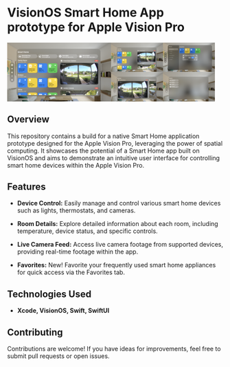 # VisionOS Smart Home App prototype for Apple Vision Pro
<div style="display: flex; flex-direction: row; align-items: flex-start; flex-wrap: nowrap">
  <!-- Main Image -->
  <img src="screenshots/Home.png" alt="Smart Home View" style="width: 48%; height: 48%">

  <!-- Right Column -->
  <div style="display: flex; flex-direction: column; flex-wrap: nowrap; width: 48%">
    <div style="display: flex; flex-direction: row;">
      <img src="screenshots/Favorites.png" alt="Image 1" style="width: 50%; height: 50%">
      <img src="screenshots/Rooms.png" alt="Image 2"  style="width: 50%; height: 50%">
    </div>
    <div style="display: flex; flex-direction: row; flex-wrap: nowrap;">
      <img src="screenshots/Camera.png" alt="Image 3"  style="width: 50%; height: 50%">
      <img src="screenshots/Scenes.png" alt="Image 4"  style="width: 50%; height: 50%">
    </div>
  </div>
</div>

## Overview

This repository contains a build for a native Smart Home application prototype designed for the Apple Vision Pro, leveraging the power of spatial computing. It showcases the potential of a Smart Home app built on VisionOS and aims to demonstrate an intuitive user interface for controlling smart home devices within the Apple Vision Pro.

## Features

- **Device Control:** Easily manage and control various smart home devices such as lights, thermostats, and cameras.

- **Room Details:** Explore detailed information about each room, including temperature, device status, and specific controls.

- **Live Camera Feed:** Access live camera footage from supported devices, providing real-time footage within the app.

- **Favorites:** New! Favorite your frequently used smart home appliances for quick access via the Favorites tab.

## Technologies Used

- **Xcode, VisionOS, Swift, SwiftUI**

## Contributing

Contributions are welcome! If you have ideas for improvements, feel free to submit pull requests or open issues.

